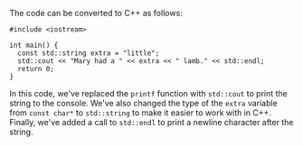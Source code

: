 The code can be converted to C++ as follows:
```
#include <iostream>

int main() {
  const std::string extra = "little";
  std::cout << "Mary had a " << extra << " lamb." << std::endl;
  return 0;
}
```
In this code, we've replaced the `printf` function with `std::cout` to print the string to the console. We've also changed the type of the `extra` variable from `const char*` to `std::string` to make it easier to work with in C++. Finally, we've added a call to `std::endl` to print a newline character after the string.
